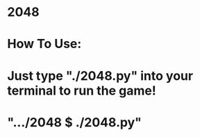 # 2048

# How To Use:
# Just type "./2048.py" into your terminal to run the game!
# ".../2048 $ ./2048.py"
